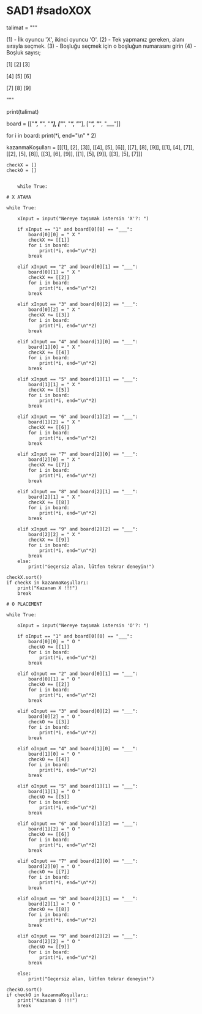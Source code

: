 # SAD1 #sadoXOX


talimat = """


(1) - İlk oyuncu 'X', ikinci oyuncu 'O'.
(2) - Tek yapmanız gereken, alanı sırayla seçmek.
(3) - Boşluğu seçmek için o boşluğun numarasını girin
(4) - Boşluk sayısı;

[1]   [2]   [3]

[4]   [5]   [6]

[7]   [8]   [9]

"""

print(talimat)

board = [["___", "___", "___"], ["___", "___", "___"], ["___", "___", "___"]]

for i in board:
    print(*i, end="\n" * 2)
    
kazanmaKoşulları = [[[1], [2], [3]], [[4], [5], [6]], [[7], [8], [9]],
                [[1], [4], [7]], [[2], [5], [8]], [[3], [6], [9]],
                [[1], [5], [9]], [[3], [5], [7]]]
    
    checkX = []
    checkO = []
    
   
        while True:

    # X ATAMA

    while True:

        xInput = input("Nereye taşımak istersin 'X'?: ")

        if xInput == "1" and board[0][0] == "___":
            board[0][0] = " X "
            checkX += [[1]]
            for i in board:
                print(*i, end="\n"*2)
            break

        elif xInput == "2" and board[0][1] == "___":
            board[0][1] = " X "
            checkX += [[2]]
            for i in board:
                print(*i, end="\n"*2)
            break

        elif xInput == "3" and board[0][2] == "___":
            board[0][2] = " X "
            checkX += [[3]]
            for i in board:
                print(*i, end="\n"*2)
            break

        elif xInput == "4" and board[1][0] == "___":
            board[1][0] = " X "
            checkX += [[4]]
            for i in board:
                print(*i, end="\n"*2)
            break

        elif xInput == "5" and board[1][1] == "___":
            board[1][1] = " X "
            checkX += [[5]]
            for i in board:
                print(*i, end="\n"*2)
            break

        elif xInput == "6" and board[1][2] == "___":
            board[1][2] = " X "
            checkX += [[6]]
            for i in board:
                print(*i, end="\n"*2)
            break

        elif xInput == "7" and board[2][0] == "___":
            board[2][0] = " X "
            checkX += [[7]]
            for i in board:
                print(*i, end="\n"*2)
            break

        elif xInput == "8" and board[2][1] == "___":
            board[2][1] = " X "
            checkX += [[8]]
            for i in board:
                print(*i, end="\n"*2)
            break

        elif xInput == "9" and board[2][2] == "___":
            board[2][2] = " X "
            checkX += [[9]]
            for i in board:
                print(*i, end="\n"*2)
            break
        else:
            print("Geçersiz alan, lütfen tekrar deneyin!")

    checkX.sort()
    if checkX in kazanmaKoşulları:
        print("Kazanan X !!!")
        break

    # O PLACEMENT

    while True:

        oInput = input("Nereye taşımak istersin 'O'?: ")

        if oInput == "1" and board[0][0] == "___":
            board[0][0] = " O "
            checkO += [[1]]
            for i in board:
                print(*i, end="\n"*2)
            break

        elif oInput == "2" and board[0][1] == "___":
            board[0][1] = " O "
            checkO += [[2]]
            for i in board:
                print(*i, end="\n"*2)
            break

        elif oInput == "3" and board[0][2] == "___":
            board[0][2] = " O "
            checkO += [[3]]
            for i in board:
                print(*i, end="\n"*2)
            break

        elif oInput == "4" and board[1][0] == "___":
            board[1][0] = " O "
            checkO += [[4]]
            for i in board:
                print(*i, end="\n"*2)
            break

        elif oInput == "5" and board[1][1] == "___":
            board[1][1] = " O "
            checkO += [[5]]
            for i in board:
                print(*i, end="\n"*2)
            break

        elif oInput == "6" and board[1][2] == "___":
            board[1][2] = " O "
            checkO += [[6]]
            for i in board:
                print(*i, end="\n"*2)
            break

        elif oInput == "7" and board[2][0] == "___":
            board[2][0] = " O "
            checkO += [[7]]
            for i in board:
                print(*i, end="\n"*2)
            break

        elif oInput == "8" and board[2][1] == "___":
            board[2][1] = " O "
            checkO += [[8]]
            for i in board:
                print(*i, end="\n"*2)
            break

        elif oInput == "9" and board[2][2] == "___":
            board[2][2] = " O "
            checkO += [[9]]
            for i in board:
                print(*i, end="\n"*2)
            break

        else:
            print("Geçersiz alan, lütfen tekrar deneyin!")

    checkO.sort()
    if checkO in kazanmaKoşulları:
        print("Kazanan O !!!")
        break
                   
